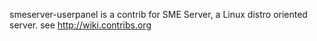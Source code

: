 smeserver-userpanel is a contrib for SME Server, a Linux distro oriented server. see http://wiki.contribs.org
